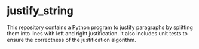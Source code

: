 # justify_string
This repository contains a Python program to justify paragraphs by splitting them into lines with left and right justification. It also includes unit tests to ensure the correctness of the justification algorithm.

